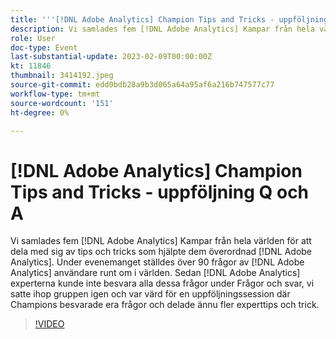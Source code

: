 ```yaml
---
title: '''[!DNL Adobe Analytics] Champion Tips and Tricks - uppföljningsfrågor och svar'
description: Vi samlades fem [!DNL Adobe Analytics] Kampar från hela världen för att dela med sig av tips och tricks som hjälpte dem överordnad [!DNL Adobe Analytics]. During the event, over 90 questions were asked by [!DNL Adobe Analytics] användare runt om i världen. Sedan [!DNL Adobe Analytics] experterna kunde inte besvara alla dessa frågor under Frågor och svar, vi satte ihop gruppen igen och var värd för en uppföljningssession där Champions besvarade era frågor och delade ännu fler experttips och trick.
role: User
doc-type: Event
last-substantial-update: 2023-02-09T00:00:00Z
kt: 11846
thumbnail: 3414192.jpeg
source-git-commit: edd0bdb28a9b3d065a64a95af6a216b747577c77
workflow-type: tm+mt
source-wordcount: '151'
ht-degree: 0%

---
```


# [!DNL Adobe Analytics] Champion Tips and Tricks - uppföljning Q och A

Vi samlades fem [!DNL Adobe Analytics] Kampar från hela världen för att dela med sig av tips och tricks som hjälpte dem överordnad [!DNL Adobe Analytics]. Under evenemanget ställdes över 90 frågor av [!DNL Adobe Analytics] användare runt om i världen. Sedan [!DNL Adobe Analytics] experterna kunde inte besvara alla dessa frågor under Frågor och svar, vi satte ihop gruppen igen och var värd för en uppföljningssession där Champions besvarade era frågor och delade ännu fler experttips och trick.

>[!VIDEO](https://video.tv.adobe.com/v/3414192/?quality=12&learn=on)
